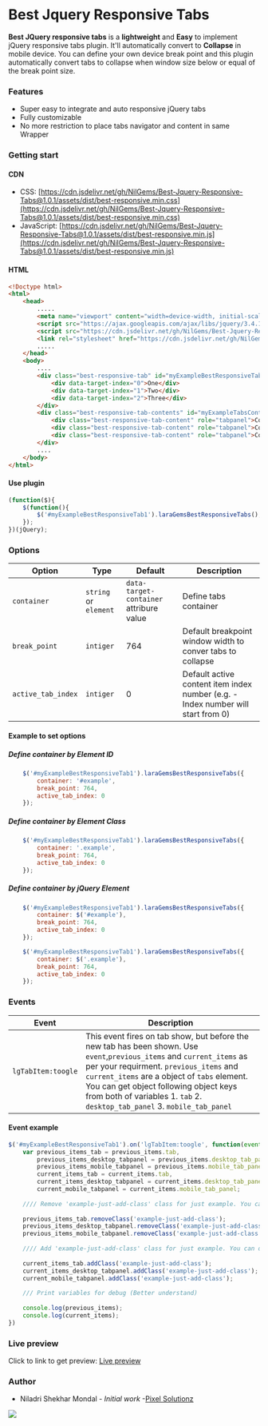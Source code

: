 # Best Jquery Responsive Tabs
**Best JQuery responsive tabs** is a **lightweight** and **Easy** to implement jQuery responsive tabs plugin. It'll automatically convert to **Collapse** in mobile device. You can define your own device break point and this plugin automatically convert tabs to collapse when window size below or equal of the break point size.

### Features

- Super easy to integrate and auto responsive jQuery tabs
- Fully customizable
- No more restriction to place tabs navigator and content in same Wrapper

### Getting start
#### CDN
- CSS: [https://cdn.jsdelivr.net/gh/NilGems/Best-Jquery-Responsive-Tabs@1.0.1/assets/dist/best-responsive.min.css](https://cdn.jsdelivr.net/gh/NilGems/Best-Jquery-Responsive-Tabs@1.0.1/assets/dist/best-responsive.min.css)
- JavaScript: [https://cdn.jsdelivr.net/gh/NilGems/Best-Jquery-Responsive-Tabs@1.0.1/assets/dist/best-responsive.min.js](https://cdn.jsdelivr.net/gh/NilGems/Best-Jquery-Responsive-Tabs@1.0.1/assets/dist/best-responsive.min.js)
#### HTML
```html
<!Doctype html>
<html>
	<head>
		.....
		<meta name="viewport" content="width=device-width, initial-scale=1, shrink-to-fit=no">
		<script src="https://ajax.googleapis.com/ajax/libs/jquery/3.4.1/jquery.min.js"></script>
		<script src="https://cdn.jsdelivr.net/gh/NilGems/Best-Jquery-Responsive-Tabs@1.0.1/assets/dist/best-responsive.min.css"></script>
		<link rel="stylesheet" href="https://cdn.jsdelivr.net/gh/NilGems/Best-Jquery-Responsive-Tabs@1.0.1/assets/dist/best-responsive.min.css"/>
		.....
	</head>
	<body>
		....
		<div class="best-responsive-tab" id="myExampleBestResponsiveTab1" role="tablist" data-target-content="#myExampleTabsContent">
		    <div data-target-index="0">One</div>
		    <div data-target-index="1">Two</div>
		    <div data-target-index="2">Three</div>
		</div>
		<div class="best-responsive-tab-contents" id="myExampleTabsContent" aria-labelledby="myExampleBestResponsiveTab">
		    <div class="best-responsive-tab-content" role="tabpanel">Content of one</div>
		    <div class="best-responsive-tab-content" role="tabpanel">Content of two</div>
		    <div class="best-responsive-tab-content" role="tabpanel">Content of three</div>
		</div>
		....
	</body>
</html>
```
#### Use plugin
```js
(function($){
	$(function(){
		$('#myExampleBestResponsiveTab1').laraGemsBestResponsiveTabs();
	});
})(jQuery);
```
### Options

|  Option |  Type | Default | Description |
| --- | --- | --- | --- |
| `container`  | `string` or `element` | `data-target-container` attribure value| Define tabs container |
| `break_point`  | `intiger`  | 764 | Default breakpoint window width to conver tabs to collapse |
| `active_tab_index`  | `intiger`   | 0 | Default active content item index number (e.g. - Index number will start from 0) |

#### Example to set options
##### Define container by Element ID
```js
	$('#myExampleBestResponsiveTab1').laraGemsBestResponsiveTabs({
		container: '#example',
		break_point: 764,
		active_tab_index: 0
	});
```
##### Define container by Element Class
```js
	$('#myExampleBestResponsiveTab1').laraGemsBestResponsiveTabs({
		container: '.example',
		break_point: 764,
		active_tab_index: 0
	});
```
##### Define container by jQuery Element
```javascript
	$('#myExampleBestResponsiveTab1').laraGemsBestResponsiveTabs({
		container: $('#example'),
		break_point: 764,
		active_tab_index: 0
	});
```
```javascript
	$('#myExampleBestResponsiveTab1').laraGemsBestResponsiveTabs({
		container: $('.example'),
		break_point: 764,
		active_tab_index: 0
	});
```
### Events

|  Event | Description |
| --- | --- |
| `lgTabItem:toogle` | This event fires on tab show, but before the new tab has been shown. Use `event`,`previous_items` and `current_items` as per your requirment. `previous_items` and `current_items` are a object of `tabs` element. You can get object following object keys from both of variables 1. `tab` 2. `desktop_tab_panel` 3. `mobile_tab_panel` |

#### Event example
```javascript
$('#myExampleBestResponsiveTab1').on('lgTabItem:toogle', function(event, previous_items, current_items){ 
	var previous_items_tab = previous_items.tab,
	    previous_items_desktop_tabpanel = previous_items.desktop_tab_panel,
	    previous_items_mobile_tabpanel = previous_items.mobile_tab_panel, 
	    current_items_tab = current_items.tab,
	    current_items_desktop_tabpanel = current_items.desktop_tab_panel,
	    current_mobile_tabpanel = current_items.mobile_tab_panel;
	    
	//// Remove 'example-just-add-class' class for just example. You can do any jquery function like to following.
	
	previous_items_tab.removeClass('example-just-add-class');
	previous_items_desktop_tabpanel.removeClass('example-just-add-class');
	previous_items_mobile_tabpanel.removeClass('example-just-add-class');
	
	//// Add 'example-just-add-class' class for just example. You can do any jquery function like to following.
	
	current_items_tab.addClass('example-just-add-class');
	current_items_desktop_tabpanel.addClass('example-just-add-class');
	current_mobile_tabpanel.addClass('example-just-add-class');
	
	/// Print variables for debug (Better understand)
	
	console.log(previous_items);
	console.log(current_items);
})
```
### Live preview

Click to link to get preview: [Live preview](https://codepen.io/nilgems/full/mdyeKWJ)

### Author

- Niladri Shekhar Mondal *- Initial work* -[Pixel Solutionz](https://pixelsolutionz.com)

![](https://repository-images.githubusercontent.com/226507502/92268c80-191c-11ea-8154-6ed683b710cb)
